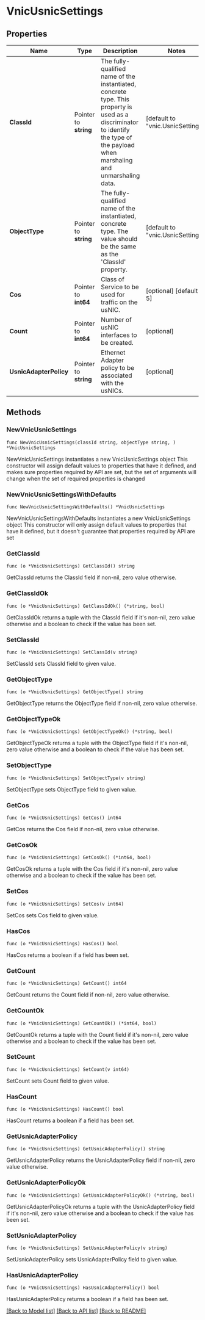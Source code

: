 # VnicUsnicSettings

## Properties

Name | Type | Description | Notes
------------ | ------------- | ------------- | -------------
**ClassId** | Pointer to **string** | The fully-qualified name of the instantiated, concrete type. This property is used as a discriminator to identify the type of the payload when marshaling and unmarshaling data. | [default to "vnic.UsnicSettings"]
**ObjectType** | Pointer to **string** | The fully-qualified name of the instantiated, concrete type. The value should be the same as the &#39;ClassId&#39; property. | [default to "vnic.UsnicSettings"]
**Cos** | Pointer to **int64** | Class of Service to be used for traffic on the usNIC. | [optional] [default to 5]
**Count** | Pointer to **int64** | Number of usNIC interfaces to be created. | [optional] 
**UsnicAdapterPolicy** | Pointer to **string** | Ethernet Adapter policy to be associated with the usNICs. | [optional] 

## Methods

### NewVnicUsnicSettings

`func NewVnicUsnicSettings(classId string, objectType string, ) *VnicUsnicSettings`

NewVnicUsnicSettings instantiates a new VnicUsnicSettings object
This constructor will assign default values to properties that have it defined,
and makes sure properties required by API are set, but the set of arguments
will change when the set of required properties is changed

### NewVnicUsnicSettingsWithDefaults

`func NewVnicUsnicSettingsWithDefaults() *VnicUsnicSettings`

NewVnicUsnicSettingsWithDefaults instantiates a new VnicUsnicSettings object
This constructor will only assign default values to properties that have it defined,
but it doesn't guarantee that properties required by API are set

### GetClassId

`func (o *VnicUsnicSettings) GetClassId() string`

GetClassId returns the ClassId field if non-nil, zero value otherwise.

### GetClassIdOk

`func (o *VnicUsnicSettings) GetClassIdOk() (*string, bool)`

GetClassIdOk returns a tuple with the ClassId field if it's non-nil, zero value otherwise
and a boolean to check if the value has been set.

### SetClassId

`func (o *VnicUsnicSettings) SetClassId(v string)`

SetClassId sets ClassId field to given value.


### GetObjectType

`func (o *VnicUsnicSettings) GetObjectType() string`

GetObjectType returns the ObjectType field if non-nil, zero value otherwise.

### GetObjectTypeOk

`func (o *VnicUsnicSettings) GetObjectTypeOk() (*string, bool)`

GetObjectTypeOk returns a tuple with the ObjectType field if it's non-nil, zero value otherwise
and a boolean to check if the value has been set.

### SetObjectType

`func (o *VnicUsnicSettings) SetObjectType(v string)`

SetObjectType sets ObjectType field to given value.


### GetCos

`func (o *VnicUsnicSettings) GetCos() int64`

GetCos returns the Cos field if non-nil, zero value otherwise.

### GetCosOk

`func (o *VnicUsnicSettings) GetCosOk() (*int64, bool)`

GetCosOk returns a tuple with the Cos field if it's non-nil, zero value otherwise
and a boolean to check if the value has been set.

### SetCos

`func (o *VnicUsnicSettings) SetCos(v int64)`

SetCos sets Cos field to given value.

### HasCos

`func (o *VnicUsnicSettings) HasCos() bool`

HasCos returns a boolean if a field has been set.

### GetCount

`func (o *VnicUsnicSettings) GetCount() int64`

GetCount returns the Count field if non-nil, zero value otherwise.

### GetCountOk

`func (o *VnicUsnicSettings) GetCountOk() (*int64, bool)`

GetCountOk returns a tuple with the Count field if it's non-nil, zero value otherwise
and a boolean to check if the value has been set.

### SetCount

`func (o *VnicUsnicSettings) SetCount(v int64)`

SetCount sets Count field to given value.

### HasCount

`func (o *VnicUsnicSettings) HasCount() bool`

HasCount returns a boolean if a field has been set.

### GetUsnicAdapterPolicy

`func (o *VnicUsnicSettings) GetUsnicAdapterPolicy() string`

GetUsnicAdapterPolicy returns the UsnicAdapterPolicy field if non-nil, zero value otherwise.

### GetUsnicAdapterPolicyOk

`func (o *VnicUsnicSettings) GetUsnicAdapterPolicyOk() (*string, bool)`

GetUsnicAdapterPolicyOk returns a tuple with the UsnicAdapterPolicy field if it's non-nil, zero value otherwise
and a boolean to check if the value has been set.

### SetUsnicAdapterPolicy

`func (o *VnicUsnicSettings) SetUsnicAdapterPolicy(v string)`

SetUsnicAdapterPolicy sets UsnicAdapterPolicy field to given value.

### HasUsnicAdapterPolicy

`func (o *VnicUsnicSettings) HasUsnicAdapterPolicy() bool`

HasUsnicAdapterPolicy returns a boolean if a field has been set.


[[Back to Model list]](../README.md#documentation-for-models) [[Back to API list]](../README.md#documentation-for-api-endpoints) [[Back to README]](../README.md)



